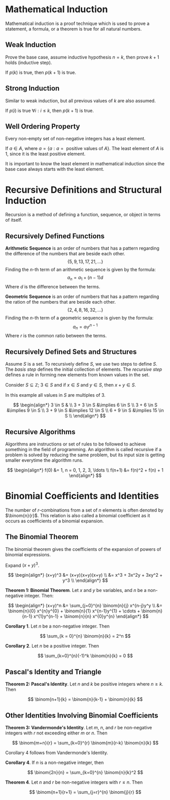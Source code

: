# Mathematical Induction
Mathematical induction is a proof technique which is used to prove a statement, a formula, or a theorem is true for all natural numbers.

## Weak Induction
Prove the base case, assume inductive hypothesis $n = k$, then prove $k + 1$ holds (inductive step).

If $p(k)$ is true, then $p(k+1)$ is true.

## Strong Induction 
Similar to weak induction, but all previous values of $k$ are also assumed.

If $p(i)$ is true $\forall i : i \leq k$, then $p(k+1)$ is true.

## Well Ordering Property
Every non-empty set of non-negative integers has a least element. 

If $a \in A$, where $a = \{a : a = \text{ positive values of } A\}$. The least element of $A$ is 1, since it is the least positive element.

It is important to know the least element in mathematical induction since the base case always starts with the least element.

# Recursive Definitions and Structural Induction
Recursion is a method of defining a function, sequence, or object in terms of itself.

## Recursively Defined Functions
**Arithmetic Sequence** is an order of numbers that has a pattern regarding the difference of the numbers that are beside each other.
$$
\{5, 9, 13, 17, 21, \ldots\}
$$
Finding the $n$-th term of an arithmetic sequence is given by the formula:
$$
a_n = a_1 + (n - 1)d
$$
Where $d$ is the difference between the terms.

**Geometric Sequence** is an order of numbers that has a pattern regarding the ration of the numbers that are beside each other.
$$
\{2, 4, 8, 16, 32, \ldots \}
$$
Finding the $n$-th term of a geometric sequence is given by the formula: 
$$
a_n = a_1 r^{n-1}
$$
Where $r$ is the common ratio between the terms.

## Recursively Defined Sets and Structures
Assume $S$ is a set. To recursively define $S$, we use two steps to define $S$. The *basis step* defines the initial collection of elements. The *recursive step* defines a rule in forming new elements from known values in the set.

Consider $S \subseteq \mathbb{Z}$; $3 \in S$ and if $x \in S$ and $y \in S$, then $x + y \in S$.

In this example all values in $S$ are multiples of $3$.

$$
\begin{align*}
3 \in S & \\
3 + 3 \in S &\implies 6 \in S \\
3 + 6 \in S &\implies 9 \in S \\
3 + 9 \in S &\implies 12 \in S \\
6 + 9 \in S &\implies 15 \in S \\
\end{align*}
$$

## Recursive Algorithms
Algorithms are instructions or set of rules to be followed to achieve something in the field of programming. An algorithm is called recursive if a problem is solved by reducing the same problem, but its input size is getting smaller everytime the algorithm runs.

$$
\begin{align*}
f(0) &= 1, n = 0, 1, 2, 3, \ldots \\
f(n+1) &= f(n)^2 + f(n) + 1
\end{align*}
$$

# Binomial Coefficients and Identities
The number of $r$-combinations from a set of $n$ elements is often denoted by $\binom{n}{r}$. This relation is also called a binomial coefficient as it occurs as coefficients of a binomial expansion. 

## The Binomial Theorem 
The binomial theorem gives the coefficients of the expansion of powers of binomial expressions. 

Expand $(x+y)^3$.

$$
\begin{align*}
        (x+y)^3 &= (x+y)(x+y)(x+y) \\
                &= x^3 + 3x^2y + 3xy^2 + y^3 \\
\end{align*}
$$

**Theorem 1: Binomial Theorem**. Let $x$ and $y$ be variables, and $n$ be a non-negative integer. Then: 

$$
\begin{align*}
        (x+y)^n &= \sum_{j=0}^{n} \binom{n}{j} x^{n-j}y^y \\
                &= \binom{n}{0} x^{n}y^{0} + \binom{n}{1} x^{n-1}y^{1} + \cdots + \binom{n}{n-1} x^{1}y^{n-1} + \binom{n}{n} x^{0}y^{n}
\end{align*}
$$

**Corollary 1**. Let $n$ be a non-negative integer. Then

$$
\sum_{k = 0}^{n} \binom{n}{k} = 2^n
$$

**Corollary 2**. Let $n$ be a positive integer. Then

$$
\sum_{k=0}^{n}(-1)^k \binom{n}{k} = 0
$$

## Pascal's Identity and Triangle
**Theorem 2: Pascal's Identity**. Let $n$ and $k$ be positive integers where $n \geq k$. Then

$$
\binom{n+1}{k} = \binom{n}{k-1} + \binom{n}{k}
$$

## Other Identities Involving Binomial Coefficients
**Theorem 3: Vandermonde's Identity**. Let $m$, $n$, and $r$ be non-negative integers with $r$ not exceeding either $m$ or $n$. Then

$$
\binom{m+n}{r} = \sum_{k=0}^{r} \binom{m}{r-k} \binom{n}{k}
$$

Corollary 4 follows from Vandermonde's Identity.

**Corollary 4**. If $n$ is a non-negative integer, then

$$
\binom{2n}{n} = \sum_{k=0}^{n} \binom{n}{k}^2
$$

**Theorem 4**. Let $n$ and $r$ be non-negative integers with $r \leq n$. Then

$$
\binom{n+1}{r+1} = \sum_{j=r}^{n} \binom{j}{r}
$$
